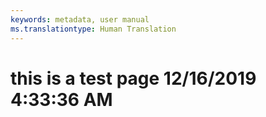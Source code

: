 ```yaml
---
keywords: metadata, user manual
ms.translationtype: Human Translation
---
```

# this is a test page 12/16/2019 4:33:36 AM